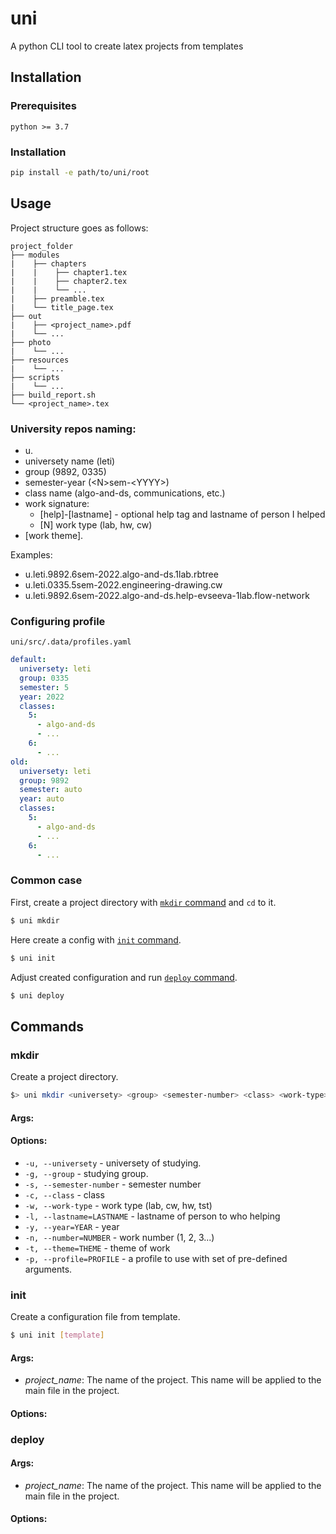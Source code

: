 uni
===

A python CLI tool to create latex projects from templates

## Installation

### Prerequisites

`python >= 3.7`

### Installation

```sh
pip install -e path/to/uni/root
```

## Usage

Project structure goes as follows:

```
project_folder
├── modules
|    ├── chapters
|    |    ├── chapter1.tex
|    |    ├── chapter2.tex
|    |    └── ...
|    ├── preamble.tex
|    └── title_page.tex
├── out
|    ├── <project_name>.pdf
|    └── ...
├── photo
|    └── ...
├── resources
|    └── ...
├── scripts
|    └── ...
├── build_report.sh
└── <project_name>.tex
```

### University repos naming:

- u.
- universety name (leti)
- group (9892, 0335)
- semester-year (\<N>sem-\<YYYY>)
- class name (algo-and-ds, communications, etc.)
- work signature:
  - [help]-[lastname] - optional help tag and lastname of person I helped
  - [N] work type (lab, hw, cw)
- [work theme].

Examples:

- u.leti.9892.6sem-2022.algo-and-ds.1lab.rbtree
- u.leti.0335.5sem-2022.engineering-drawing.cw
- u.leti.9892.6sem-2022.algo-and-ds.help-evseeva-1lab.flow-network

### Configuring profile

`uni/src/.data/profiles.yaml`

```yaml
default:
  universety: leti
  group: 0335
  semester: 5
  year: 2022
  classes:
    5:
      - algo-and-ds
      - ...
    6: 
      - ...
old:
  universety: leti
  group: 9892
  semester: auto
  year: auto
  classes:
    5:
      - algo-and-ds
      - ...
    6: 
      - ...
```

### Common case

First, create a project directory with
[`mkdir` command](#mkdir) and `cd` to it.

```bash
$ uni mkdir
```

Here create a config with [`init` command](#init).

```bash
$ uni init
```

Adjust created configuration and run 
[`deploy` command](#deploy).

```bash
$ uni deploy
```

## Commands

### mkdir

Create a project directory.

```sh
$> uni mkdir <universety> <group> <semester-number> <class> <work-type> [lastname] [year] [work-number] [theme] [profile]
```

#### Args:

#### Options:

- `-u, --universety` - universety of studying.
- `-g, --group` - studying group.
- `-s, --semester-number` - semester number
- `-c, --class` - class
- `-w, --work-type` - work type (lab, cw, hw, tst)
- `-l, --lastname=LASTNAME` - lastname of person to who helping
- `-y, --year=YEAR` - year
- `-n, --number=NUMBER` - work number (1, 2, 3...)
- `-t, --theme=THEME` - theme of work
- `-p, --profile=PROFILE` - a profile to use with set of pre-defined arguments.

### init

Create a configuration file from template.

```bash
$ uni init [template]
```

#### Args:

- _project_name_: The name of the project.
This name will be applied to the main file in
the project.

#### Options:

### deploy

#### Args:

- _project_name_: The name of the project.
This name will be applied to the main file in
the project.

#### Options:

